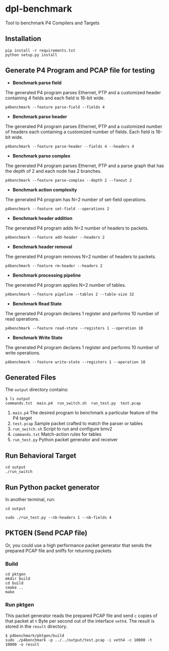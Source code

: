 # dpl-benchmark

Tool to benchmark P4 Compilers and Targets

## Installation

```
pip install -r requirements.txt
python setup.py install
```

## Generate P4 Program and PCAP file for testing

* __Benchmark parse field__


The generated P4 program parses Ethernet,
PTP and a customized header containing 4 fields and each field is 16-bit wide.

```
p4benchmark --feature parse-field --fields 4
```

* __Benchmark parse header__


The generated P4 program parses Ethernet, PTP and
a customized number of headers each containing a customized number of fields.
Each field is 16-bit wide.

```
p4benchmark --feature parse-header --fields 4 --headers 4
```

* __Benchmark parse complex__


The generated P4 program parses Ethernet, PTP and
a parse graph that has the depth of 2 and each node has 2 branches.

```
p4benchmark --feature parse-complex --depth 2 --fanout 2
```

* __Benchmark action complexity__


The generated P4 program has N=2 number of set-field operations.

```
p4benchmark --feature set-field --operations 2
```

* __Benchmark header addition__


The generated P4 program adds N=2 number of headers to packets.

```
p4benchmark --feature add-header --headers 2
```

* __Benchmark header removal__


The generated P4 program removes N=2 number of headers to packets.

```
p4benchmark --feature rm-header --headers 2
```

* __Benchmark processing pipeline__


The generated P4 program applies N=2 number of tables.

```
p4benchmark --feature pipeline --tables 2 --table-size 32
```

* __Benchmark Read State__


The generated P4 program declares 1 register and performs 10 number of read operations.

```
p4benchmark --feature read-state --registers 1 --operation 10
```

* __Benchmark Write State__


The generated P4 program declares 1 register and performs 10 number of write operations.

```
p4benchmark --feature write-state --registers 1 --operation 10
```

## Generated Files

The `output` directory contains:
```
$ ls output
commands.txt  main.p4  run_switch.sh  run_test.py  test.pcap
```

1. `main.p4`        The desired program to benchmark a particular feature of the P4 target
2. `test.pcap`      Sample packet crafted to match the parser or tables
3. `run_switch.sh`  Script to run and configure bmv2
4. `commands.txt`   Match-action rules for tables
5. `run_test.py`    Python packet generator and receiver


## Run Behavioral Target

```
cd output
./run_switch
```

## Run Python packet generator

In another terminal, run:

```
cd output

sudo ./run_test.py --nb-headers 1 --nb-fields 4
```

## PKTGEN (Send PCAP file)

Or, you could use a high performance packet generator that sends the prepared
PCAP file and sniffs for returning packets

### Build

```
cd pktgen
mkdir build
cd build
cmake ..
make
```

### Run pktgen

This packet generator reads the prepared PCAP file and send `c` copies of that
packet at `t` Byte per second out of the interface `veth4`. The result is stored
in the `result` directory.

```
$ p4benchmark/pktgen/build
sudo ./p4benchmark -p ../../output/test.pcap -i veth4 -c 10000 -t 10000 -o result
```